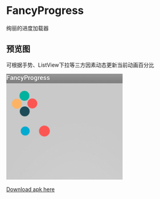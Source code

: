 # FancyProgress
绚丽的进度加载器

## 预览图
可根据手势、ListView下拉等三方因素动态更新当前动画百分比

![](https://github.com/PoplarTang/raw/blob/master/images/fancyprogress.gif)

[Download apk here](https://github.com/PoplarTang/raw/blob/master/apks/FancyProgress-v1.0.apk?raw=true)
